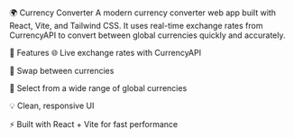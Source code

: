 🌍 Currency Converter
A modern currency converter web app built with React, Vite, and Tailwind CSS. It uses real-time exchange rates from CurrencyAPI to convert between global currencies quickly and accurately.

🚀 Features
🌐 Live exchange rates with CurrencyAPI

🔁 Swap between currencies

💱 Select from a wide range of global currencies

💡 Clean, responsive UI

⚡ Built with React + Vite for fast performance

